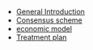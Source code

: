 - [General Introduction](/en-us/Introduction/[English]-PlatON-General-Introduction.md)
- [Consensus scheme](/en-us/Introduction/[Chinese-Simplified]-PlatON共识方案.md)
- [economic model](/en-us/Introduction/[Chinese-Simplified]-PlatON经济方案.md)
- [Treatment plan](/en-us/Introduction/[Chinese-Simplified]-PlatON治理方案.md)
